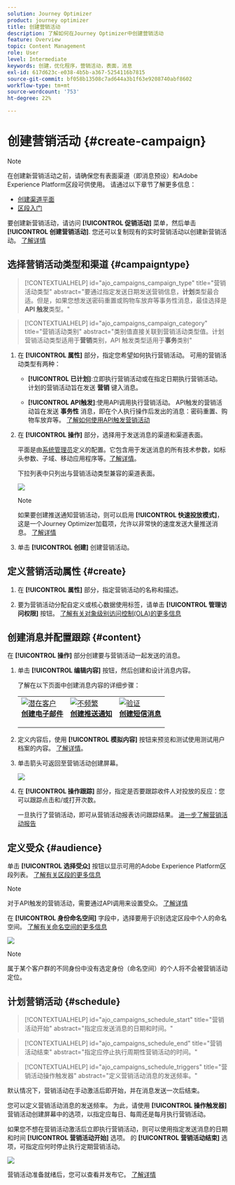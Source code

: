 ```yaml
---
solution: Journey Optimizer
product: journey optimizer
title: 创建营销活动
description: 了解如何在Journey Optimizer中创建营销活动
feature: Overview
topic: Content Management
role: User
level: Intermediate
keywords: 创建，优化程序，营销活动，表面，消息
exl-id: 617d623c-e038-4b5b-a367-5254116b7815
source-git-commit: bf058b13508c7ad644a3b1f63e9208740abf8602
workflow-type: tm+mt
source-wordcount: '753'
ht-degree: 22%

---
```


# 创建营销活动 {#create-campaign}

>[!NOTE]
>
>在创建新营销活动之前，请确保您有表面渠道（即消息预设）和Adobe Experience Platform区段可供使用。 请通过以下章节了解更多信息：
>
>* [创建渠道平面](../configuration/channel-surfaces.md)
>* [区段入门](../segment/about-segments.md)


要创建新营销活动，请访问 **[!UICONTROL 促销活动]** 菜单，然后单击 **[!UICONTROL 创建营销活动]**. 您还可以复制现有的实时营销活动以创建新营销活动。 [了解详情](modify-stop-campaign.md#duplicate)

## 选择营销活动类型和渠道 {#campaigntype}

>[!CONTEXTUALHELP]
>id="ajo_campaigns_campaign_type"
>title="营销活动类型"
>abstract="要通过指定发送日期发送营销信息，**计划**&#x200B;类型最合适。但是，如果您想发送密码重置或购物车放弃等事务性消息，最佳选择是 **API 触发**&#x200B;类型。"

>[!CONTEXTUALHELP]
>id="ajo_campaigns_campaign_category"
>title="营销活动类别"
>abstract="类别值直接关联到营销活动类型值。计划营销活动类型适用于&#x200B;**营销**&#x200B;类别，API 触发类型适用于&#x200B;**事务**&#x200B;类别"

1. 在 **[!UICONTROL 属性]** 部分，指定您希望如何执行营销活动。 可用的营销活动类型有两种：

   * **[!UICONTROL 已计划]**:立即执行营销活动或在指定日期执行营销活动。 计划的营销活动旨在发送 **营销** 键入消息。

   * **[!UICONTROL API触发]**:使用API调用执行营销活动。 API触发的营销活动旨在发送 **事务性** 消息，即在个人执行操作后发出的消息：密码重置、购物车放弃等。 [了解如何使用API触发营销活动](api-triggered-campaigns.md)

1. 在 **[!UICONTROL 操作]** 部分，选择用于发送消息的渠道和渠道表面。

   平面是由[系统管理员](../start/path/administrator.md)定义的配置。它包含用于发送消息的所有技术参数，如标头参数、子域、移动应用程序等。[了解详情](../configuration/channel-surfaces.md)。

   下拉列表中只列出与营销活动类型兼容的渠道表面。

   ![](assets/create-campaign-action.png)

   >[!NOTE]
   >
   >如果要创建推送通知营销活动，则可以启用 **[!UICONTROL 快速投放模式]**，这是一个Journey Optimizer加载项，允许以非常快的速度发送大量推送消息。 [了解详情](../push/create-push.md#rapid-delivery)

1. 单击 **[!UICONTROL 创建]** 创建营销活动。

## 定义营销活动属性 {#create}

1. 在 **[!UICONTROL 属性]** 部分，指定营销活动的名称和描述。

   <!--To test the content of your message, toggle the **[!UICONTROL Content experiment]** option on. This allows you to test multiple variables of a delivery on populations samples, in order to define which treatment has the biggest impact on the targeted population.[Learn more about content experiment](../campaigns/content-experiment.md).-->

1. 要为营销活动分配自定义或核心数据使用标签，请单击 **[!UICONTROL 管理访问权限]** 按钮。 [了解有关对象级别访问控制(OLA)的更多信息](../administration/object-based-access.md)

## 创建消息并配置跟踪 {#content}

在 **[!UICONTROL 操作]** 部分创建要与营销活动一起发送的消息。

1. 单击 **[!UICONTROL 编辑内容]** 按钮，然后创建和设计消息内容。

   了解在以下页面中创建消息内容的详细步骤：

   <table style="table-layout:fixed">
    <tr style="border: 0;">
    <td>
    <a href="../email/create-email.md">
    <img alt="潜在客户" src="../assets/do-not-localize/email.jpg">
    </a>
    <div><a href="../email/create-email.md"><strong>创建电子邮件</strong>
    </div>
    <p>
    </td>
    <td>
    <a href="../push/create-push.md">
      <img alt="不频繁" src="../assets/do-not-localize/push.jpg">
    </a>
    <div>
    <a href="../push/create-push.md"><strong>创建推送通知</strong></a>
    </div>
    <p>
    </td>
    <td>
    <a href="../sms/create-sms.md">
      <img alt="验证" src="../assets/do-not-localize/sms.jpg">
    </a>
    <div>
    <a href="../sms/create-sms.md"><strong>创建短信消息</strong></a>
    </div>
    <p>
    </td>
    </tr>
    </table>

1. 定义内容后，使用 **[!UICONTROL 模拟内容]** 按钮来预览和测试使用测试用户档案的内容。 [了解详情](../email/preview.md)。

1. 单击箭头可返回至营销活动创建屏幕。

   ![](assets/create-campaign-design.png)

1. 在 **[!UICONTROL 操作跟踪]** 部分，指定是否要跟踪收件人对投放的反应：您可以跟踪点击和/或打开次数。

   一旦执行了营销活动，即可从营销活动报表访问跟踪结果。 [进一步了解营销活动报告](../reports/campaign-global-report.md)

## 定义受众 {#audience}

单击 **[!UICONTROL 选择受众]** 按钮以显示可用的Adobe Experience Platform区段列表。 [了解有关区段的更多信息](../segment/about-segments.md)

>[!NOTE]
>
>对于API触发的营销活动，需要通过API调用来设置受众。 [了解详情](api-triggered-campaigns.md)

在 **[!UICONTROL 身份命名空间]** 字段中，选择要用于识别选定区段中个人的命名空间。 [了解有关命名空间的更多信息](../event/about-creating.md#select-the-namespace)

![](assets/create-campaign-namespace.png)

>[!NOTE]
>
>属于某个客户群的不同身份中没有选定身份（命名空间）的个人将不会被营销活动定位。

<!--If you are are creating an API-triggered campaign, the **[!UICONTROL cURL request]** section allows you to retrieve the **[!UICONTROL Campaign ID]** to use in the API call. [Learn more](api-triggered-campaigns.md)-->

## 计划营销活动 {#schedule}

>[!CONTEXTUALHELP]
>id="ajo_campaigns_schedule_start"
>title="营销活动开始"
>abstract="指定应发送消息的日期和时间。"

>[!CONTEXTUALHELP]
>id="ajo_campaigns_schedule_end"
>title="营销活动结束"
>abstract="指定应停止执行周期性营销活动的时间。"

>[!CONTEXTUALHELP]
>id="ajo_campaigns_schedule_triggers"
>title="营销活动操作触发器"
>abstract="定义营销活动消息的发送频率。"

默认情况下，营销活动在手动激活后即开始，并在消息发送一次后结束。

您可以定义营销活动消息的发送频率。 为此，请使用 **[!UICONTROL 操作触发器]** 营销活动创建屏幕中的选项，以指定应每日、每周还是每月执行营销活动。

如果您不想在营销活动激活后立即执行营销活动，则可以使用指定发送消息的日期和时间 **[!UICONTROL 营销活动开始]** 选项。 的 **[!UICONTROL 营销活动结束]** 选项，可指定应何时停止执行定期营销活动。

![](assets/create-campaign-schedule.png)

营销活动准备就绪后，您可以查看并发布它。 [了解详情](review-activate-campaign.md)
